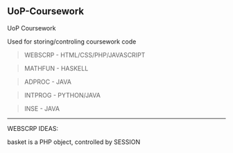 UoP-Coursework
--------------

UoP Coursework

Used for storing/controling coursework code

>WEBSCRP - HTML/CSS/PHP/JAVASCRIPT

>MATHFUN - HASKELL

>ADPROC - JAVA

>INTPROG - PYTHON/JAVA

>INSE - JAVA

------------------------------------------------------------------

WEBSCRP IDEAS:

basket is a PHP object, controlled by SESSION

